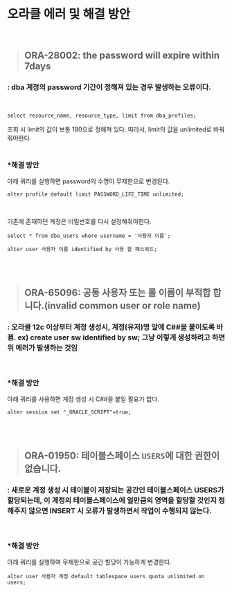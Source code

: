 # 오라클 에러 및 해결 방안

<br>

> ## ORA-28002: the password will expire within 7days
### : dba 계정의 password 기간이 정해져 있는 경우 발생하는 오류이다.

<br>

```
select resource_name, resource_type, limit from dba_profiles;
```
조회 시 limit의 값이 보통 180으로 정해져 있다. 
따라서, limit의 값을 unlimited로 바꿔줘야한다.
<br><br>

### *해결 방안
아래 쿼리를 실행하면 password의 수명이 무제한으로 변경된다.
```
alter profile default limit PASSWORD_LIFE_TIME unlimited;
```
<br>

기존에 존재하던 계정은 비밀번호를 다시 설정해줘야한다.
```
select * from dba_users where username = '사용자 이름';

alter user 사용자 이름 identified by 사용 할 패스워드;
```

<br><br>

> ## ORA-65096: 공통 사용자 또는 롤 이름이 부적합 합니다.(invalid common user or role name)
### : 오라클 12c 이상부터 계정 생성시, 계정(유저)명 앞에 C##을 붙이도록 바뀜. ex) create user sw identified by sw; 그냥 이렇게 생성하려고 하면 위 에러가 발생하는 것임

<br>

### *해결 방안
아래 쿼리를 사용하면 계정 생성 시 C##을 붙일 필요가 없다.
```
alter session set "_ORACLE_SCRIPT"=true;
```

<br><br>

> ## ORA-01950: 테이블스페이스 `USERS`에 대한 권한이 없습니다.
### : 새로운 계정 생성 시 테이블이 저장되는 공간인 테이블스페이스 USERS가 할당되는데, 이 계정의 테이블스페이스에 얼만큼의 영역을 할당할 것인지 정해주지 않으면 INSERT 시 오류가 발생하면서 작업이 수행되지 않는다.
<br>

### *해결 방안
아래 쿼리를 실행하여 무제한으로 공간 할당이 가능하게 변경한다.
```
alter user 사용자 계정 default tablespace users quota unlimited on users;
```








